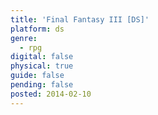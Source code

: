 ```yaml
---
title: 'Final Fantasy III [DS]'
platform: ds
genre:
  - rpg
digital: false
physical: true
guide: false
pending: false
posted: 2014-02-10
---
```


